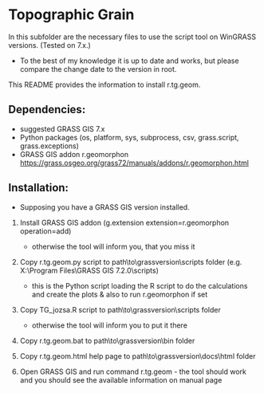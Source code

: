 Topographic Grain
==================
In this subfolder are the necessary files to use the script tool on WinGRASS versions. (Tested on 7.x.)
- To the best of my knowledge it is up to date and works, but please compare the change date to the version in root.


This README provides the information to install r.tg.geom.


Dependencies:
-------------

-   suggested GRASS GIS 7.x
-   Python packages (os, platform, sys, subprocess, csv, grass.script, grass.exceptions)
-   GRASS GIS addon r.geomorphon 
    https://grass.osgeo.org/grass72/manuals/addons/r.geomorphon.html

Installation:
-------------
* Supposing you have a GRASS GIS version installed.

1.  Install GRASS GIS addon
    (g.extension extension=r.geomorphon operation=add)
       * otherwise the tool will inform you, that you miss it
    
2.  Copy r.tg.geom.py script to path\to\grassversion\scripts folder (e.g. X:\Program Files\GRASS GIS 7.2.0\scripts)
       * this is the Python script loading the R script to do the calculations and create the plots & also to run r.geomorphon if set
3.  Copy TG_jozsa.R script to path\to\grassversion\scripts folder
       * otherwise the tool will inform you to put it there
4.  Copy r.tg.geom.bat to path\to\grassversion\bin folder
5.  Copy r.tg.geom.html help page to path\to\grassversion\docs\html folder

6.  Open GRASS GIS and run command r.tg.geom - the tool should work and you should see the available information on manual page
